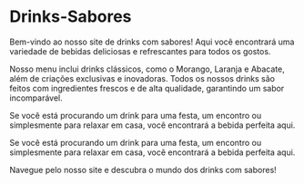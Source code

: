 # Drinks-Sabores

Bem-vindo ao nosso site de drinks com sabores! Aqui você encontrará uma variedade de bebidas deliciosas e refrescantes para todos os gostos.

Nosso menu inclui drinks clássicos, como o Morango, Laranja e Abacate, além de criações exclusivas e inovadoras. Todos os nossos drinks são feitos com ingredientes frescos e de alta qualidade, garantindo um sabor incomparável.

Se você está procurando um drink para uma festa, um encontro ou simplesmente para relaxar em casa, você encontrará a bebida perfeita aqui.

Se você está procurando um drink para uma festa, um encontro ou simplesmente para relaxar em casa, você encontrará a bebida perfeita aqui.

Navegue pelo nosso site e descubra o mundo dos drinks com sabores!
